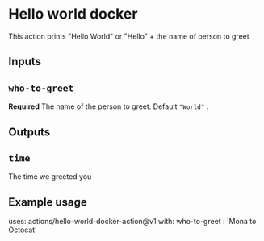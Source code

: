 # Hello world docker

This action prints "Hello World" or "Hello" + the name of person to greet

## Inputs

## `who-to-greet`
**Required** The name of the person to greet. Default `"World"` .

## Outputs

## `time` 

The time we greeted you

## Example usage
uses: actions/hello-world-docker-action@v1
with:
    who-to-greet : 'Mona to Octocat'